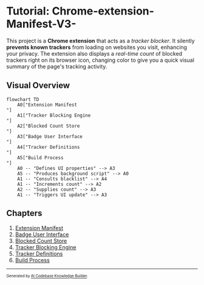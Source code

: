 # Tutorial: Chrome-extension-Manifest-V3-

This project is a **Chrome extension** that acts as a *tracker blocker*. It silently **prevents known trackers** from loading on websites you visit, enhancing your privacy. The extension also displays a *real-time count* of blocked trackers right on its browser icon, changing color to give you a quick visual summary of the page's tracking activity.


## Visual Overview

```mermaid
flowchart TD
    A0["Extension Manifest
"]
    A1["Tracker Blocking Engine
"]
    A2["Blocked Count Store
"]
    A3["Badge User Interface
"]
    A4["Tracker Definitions
"]
    A5["Build Process
"]
    A0 -- "Defines UI properties" --> A3
    A5 -- "Produces background script" --> A0
    A1 -- "Consults blacklist" --> A4
    A1 -- "Increments count" --> A2
    A2 -- "Supplies count" --> A3
    A1 -- "Triggers UI update" --> A3
```

## Chapters

1. [Extension Manifest
](01_extension_manifest_.md)
2. [Badge User Interface
](02_badge_user_interface_.md)
3. [Blocked Count Store
](03_blocked_count_store_.md)
4. [Tracker Blocking Engine
](04_tracker_blocking_engine_.md)
5. [Tracker Definitions
](05_tracker_definitions_.md)
6. [Build Process
](06_build_process_.md)

---

<sub><sup>Generated by [AI Codebase Knowledge Builder](https://github.com/The-Pocket/Tutorial-Codebase-Knowledge).</sup></sub>
